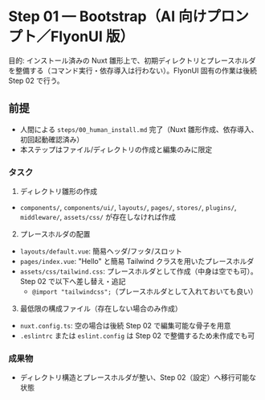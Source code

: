 # Step 01 — Bootstrap（AI 向けプロンプト／FlyonUI 版）

目的: インストール済みの Nuxt 雛形上で、初期ディレクトリとプレースホルダを整備する（コマンド実行・依存導入は行わない）。FlyonUI 固有の作業は後続 Step 02 で行う。

## 前提

- 人間による `steps/00_human_install.md` 完了（Nuxt 雛形作成、依存導入、初回起動確認済み）
- 本ステップはファイル/ディレクトリの作成と編集のみに限定

### タスク

1. ディレクトリ雛形の作成

- `components/`, `components/ui/`, `layouts/`, `pages/`, `stores/`, `plugins/`, `middleware/`, `assets/css/` が存在しなければ作成

2. プレースホルダの配置

- `layouts/default.vue`: 簡易ヘッダ/フッタ/スロット
- `pages/index.vue`: "Hello" と簡易 Tailwind クラスを用いたプレースホルダ
- `assets/css/tailwind.css`: プレースホルダとして作成（中身は空でも可）。Step 02 で以下へ差し替え・追記
  - `@import "tailwindcss";`（プレースホルダとして入れておいても良い）

3. 最低限の構成ファイル（存在しない場合のみ作成）

- `nuxt.config.ts`: 空の場合は後続 Step 02 で編集可能な骨子を用意
- `.eslintrc` または `eslint.config` は Step 02 で整備するため未作成でも可

### 成果物

- ディレクトリ構造とプレースホルダが整い、Step 02（設定）へ移行可能な状態
